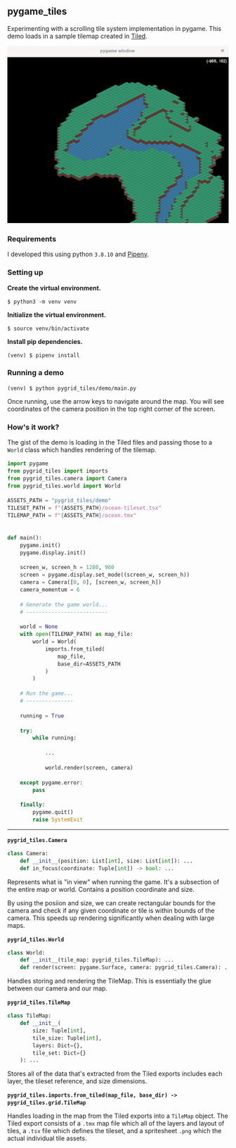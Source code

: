 ## pygame_tiles

Experimenting with a scrolling tile system implementation in pygame. This demo loads in a sample tilemap created in [Tiled](https://www.mapeditor.org/).

![screenshot](https://github.com/holdenrehg-samples/sample_pygame_tiles/blob/main/assets/screenshot.png?raw=true)

### Requirements

I developed this using python `3.8.10` and [Pipenv](https://pipenv.pypa.io/en/latest/).

### Setting up

**Create the virtual environment.**

```shell
$ python3 -m venv venv
```

**Initialize the virtual environment.**

```shell
$ source venv/bin/activate
```

**Install pip dependencies.**

```shell
(venv) $ pipenv install
```

### Running a demo

```shell
(venv) $ python pygrid_tiles/demo/main.py
```

Once running, use the arrow keys to navigate around the map. You will see coordinates of the camera position in the top right corner of the screen.

### How's it work?

The gist of the demo is loading in the Tiled files and passing those to a `World` class which handles rendering of the tilemap.

```python
import pygame
from pygrid_tiles import imports
from pygrid_tiles.camera import Camera
from pygrid_tiles.world import World

ASSETS_PATH = "pygrid_tiles/demo"
TILESET_PATH = f"{ASSETS_PATH}/ocean-tileset.tsx"
TILEMAP_PATH = f"{ASSETS_PATH}/ocean.tmx"


def main():
    pygame.init()
    pygame.display.init()

    screen_w, screen_h = 1280, 960
    screen = pygame.display.set_mode((screen_w, screen_h))
    camera = Camera([0, 0], [screen_w, screen_h])
    camera_momentum = 6

    # Generate the game world...
    # --------------------------

    world = None
    with open(TILEMAP_PATH) as map_file:
        world = World(
            imports.from_tiled(
                map_file,
                base_dir=ASSETS_PATH
            )
        )

    # Run the game...
    # ---------------

    running = True

    try:
        while running:

            ...

            world.render(screen, camera)

    except pygame.error:
        pass

    finally:
        pygame.quit()
        raise SystemExit
```

---

**`pygrid_tiles.Camera`**

```python
class Camera:
    def __init__(position: List[int], size: List[int]): ...
    def in_focus(coordinate: Tuple[int]) -> bool: ...
```

Represents what is "in view" when running the game. It's a subsection of the entire map or world. Contains a position coordinate and size.

By using the posiion and size, we can create rectangular bounds for the camera and check if any given coordinate or tile is within bounds of the camera. This speeds up rendering significantly when dealing with large maps.

**`pygrid_tiles.World`**

```python
class World:
    def __init__(tile_map: pygrid_tiles.TileMap): ...
    def render(screen: pygame.Surface, camera: pygrid_tiles.Camera): ...
```

Handles storing and rendering the TileMap. This is essentially the glue between our camera and our map.

**`pygrid_tiles.TileMap`**

```python
class TileMap:
    def __init__(
        size: Tuple[int],
        tile_size: Tuple[int],
        layers: Dict={},
        tile_set: Dict={}
    ): ...
```

Stores all of the data that's extracted from the Tiled exports includes each layer, the tileset reference, and size dimensions.

**`pygrid_tiles.imports.from_tiled(map_file, base_dir) -> pygrid_tiles.grid.TileMap`**

Handles loading in the map from the Tiled exports into a `TileMap` object. The Tiled export consists of a `.tmx` map file which all of the layers and layout of tiles, a `.tsx` file which defines the tileset, and a spritesheet `.png` which the actual individual tile assets.
